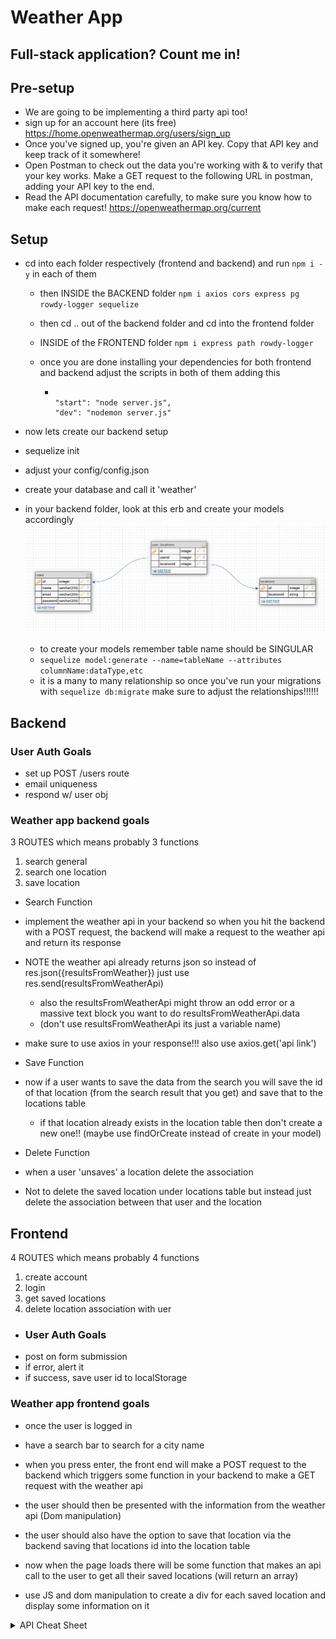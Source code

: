 # Weather App

## Full-stack application? Count me in!

## Pre-setup

- We are going to be implementing a third party api too!
- sign up for an account here (its free) https://home.openweathermap.org/users/sign_up
- Once you've signed up, you're given an API key. Copy that API key and keep track of it somewhere!
- Open Postman to check out the data you're working with & to verify that your key works. Make a GET request to the following URL in postman, adding your API key to the end.
- Read the API documentation carefully, to make sure you know how to make each request! https://openweathermap.org/current

## Setup

- cd into each folder respectively (frontend and backend) and run `npm i -y` in each of them

  - then INSIDE the BACKEND folder `npm i axios cors express pg rowdy-logger sequelize`
  - then cd .. out of the backend folder and cd into the frontend folder
  - INSIDE of the FRONTEND folder `npm i express path rowdy-logger`

  - once you are done installing your dependencies for both frontend and backend adjust the scripts in both of them adding this
    - <pre><code>
      "start": "node server.js",
      "dev": "nodemon server.js"
      </code></pre>

- now lets create our backend setup
- sequelize init
- adjust your config/config.json
- create your database and call it 'weather'
- in your backend folder, look at this erb and create your models accordingly
  ![alt text](./erb.jpg)
  - to create your models remember table name should be SINGULAR
  - `sequelize model:generate --name=tableName --attributes columnName:dataType,etc`
  - it is a many to many relationship so once you've run your migrations with `sequelize db:migrate` make sure to adjust the relationships!!!!!!

## Backend

### User Auth Goals

- set up POST /users route
- email uniqueness
- respond w/ user obj

### Weather app backend goals

3 ROUTES which means probably 3 functions

1. search general
1. search one location
1. save location

- Search Function
- implement the weather api in your backend so when you hit the backend with a POST request, the backend will make a request to the weather api and return its response
- NOTE the weather api already returns json so instead of res.json({resultsFromWeather})
  just use res.send(resultsFromWeatherApi)
  - also the resultsFromWeatherApi might throw an odd error or a massive text block
    you want to do resultsFromWeatherApi.data
  - (don't use resultsFromWeatherApi its just a variable name)
- make sure to use axios in your response!!! also use axios.get('api link')

- Save Function
- now if a user wants to save the data from the search you will save the id of that location (from the search result that you get) and save that to the locations table

  - if that location already exists in the location table then don't create a new one!!
    (maybe use findOrCreate instead of create in your model)

- Delete Function
- when a user 'unsaves' a location delete the association
- Not to delete the saved location under locations table but instead just delete the association between that user and the location

## Frontend

4 ROUTES which means probably 4 functions

1. create account
1. login
1. get saved locations
1. delete location association with uer

- ### User Auth Goals
- post on form submission
- if error, alert it
- if success, save user id to localStorage

### Weather app frontend goals

- once the user is logged in
- have a search bar to search for a city name
- when you press enter, the front end will make a POST request to the backend which triggers some function in your backend to make a GET request with the weather api
- the user should then be presented with the information from the weather api (Dom manipulation)

- the user should also have the option to save that location via the backend saving that locations id into the location table

- now when the page loads there will be some function that makes an api call to the user to get all their saved locations (will return an array)
- use JS and dom manipulation to create a div for each saved location and display some information on it

<details><summary>API Cheat Sheet</summary>
<p>
make sure to add http:// and the api call

for general search
http://api.openweathermap.org/data/2.5/weather?q={city name}&appid={API key}&units=imperial

for a single search:
http://http://api.openweathermap.org/data/2.5/weather?id=${id}&appid=${API Key}&units=imperial

</p>
</details>
